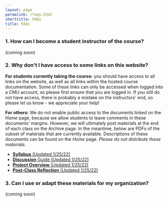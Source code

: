 ```yaml
---
layout: page
permalink: /faqs.html
shorttitle: FAQs
title: FAQs
---
```


### 1. How can I become a student instructor of the course?

(coming soon)

### 2. Why don't I have access to some links on this website?

**For students currently taking the course:** you should have access to all links on the website, as well as all links within the hosted course documentation. Some of these links can only be accessed when logged into a CMU account, so please first ensure that you are logged in. If you still do not have access, there is probably a mistake on the instructors' end, so please let us know - we appreciate your help!

**For others:** We do not enable public access to the documents linked on the *Home* page, because we allow students to leave comments in these documents' margins. However, we will ultimately post materials at the end of each class on the Archive page. In the meantime, below are PDFs of the subset of materials that are currently available. Descriptions of these documents can be found on the *Home* page. *Please do not distribute these materials.*

- [**Syllabus** (Updated 1/25/22)](docs/Syllabus_1-25-22.pdf)<br>
- [**Discussion** Guide (Updated 1/25/22)](docs/PDiscussion-Guide_1-25-22.pdf)<br>
- [**Project Overview** (Updated 1/25/22)](docs/Project-Overview_1-25-22.pdf)<br>
- [**Post-Class Reflection** (Updated 1/25/22)](docs/Post-Class-Reflection_1-25-22.pdf)

### 3. Can I use or adapt these materials for my organization?

(coming soon)

